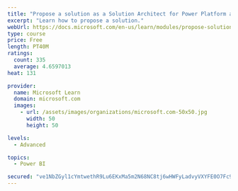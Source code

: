 ```yaml
---
title: "Propose a solution as a Solution Architect for Power Platform and Dynamics 365"
excerpt: "Learn how to propose a solution."
webUrl: https://docs.microsoft.com/en-us/learn/modules/propose-solution/
type: course
price: Free
length: PT40M
ratings:
  count: 335
  average: 4.6597013
heat: 131

provider:
  name: Microsoft Learn
  domain: microsoft.com
  images:
    - url: /assets/images/organizations/microsoft.com-50x50.jpg
      width: 50
      height: 50

levels:
  - Advanced

topics:
  - Power BI

secured: "ve1NbZGyl1cYmtwethR9Lu6EKxMa5m2N68NC8tj6wHWFyLadvyVXYFE0O7Fc9pzgm+g29DfXFusQyN2WOlVwV3kR8fyoEWDSWDTC8F3HjzU0t4MSpWGbc9OGcbGc0RxdCGfUxRrQJEL41FnYwv3oXID4zkovdepuiI/61Htzb9hgvyAEXnjXKAyC3h5ve/j3FKGU1rVukejQKLZYvpH3E/v/uMgOqdrzSJtxQZ9uWEOl0aLBhjps5EeX4fMhYpRqDXD3a5CO26kHQSGPxQl91nQ4/YouCEbe4lJHvcri5jwhhMReReihvXAx0smyhpzNVPgwIcF9GsvaXSzX9Gkn469KRCi14jiD6FBieEE/+pc7iN8T2VvJ+Zw39/meopRplTFG49bYwCS6uMZ7qY6dEKL0DfBm/PVICbRp/xG+6c0=;9xL5P6M6z+fQN5FCtxbCfQ=="
---
```


